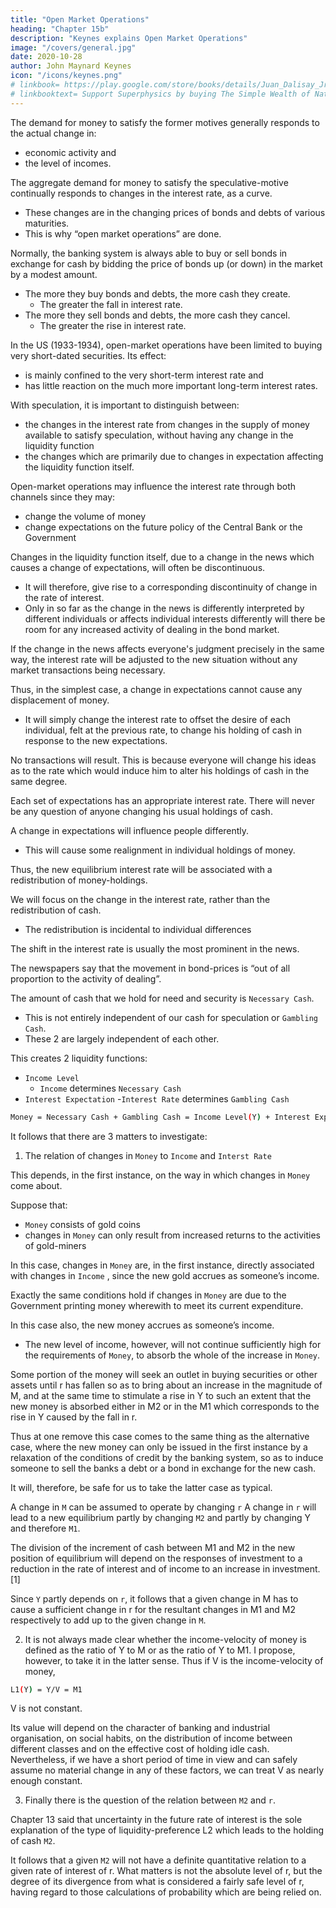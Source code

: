 ```yaml
---
title: "Open Market Operations"
heading: "Chapter 15b"
description: "Keynes explains Open Market Operations"
image: "/covers/general.jpg"
date: 2020-10-28
author: John Maynard Keynes
icon: "/icons/keynes.png"
# linkbook= https://play.google.com/store/books/details/Juan_Dalisay_Jr_The_Simple_Wealth_of_Nations_by_Ad?id=BjnPDwAAQBAJ
# linkbooktext= Support Superphysics by buying The Simple Wealth of Nations
---
```



The demand for money to satisfy the former motives generally responds to the actual change in:
- economic activity and
- the level of incomes.

The aggregate demand for money to satisfy the speculative-motive continually responds to changes in the interest rate, as a curve. 
- These changes are in the changing prices of bonds and debts of various maturities.
- This is why “open market operations” are done.

Normally, the banking system is always able to buy or sell bonds in exchange for cash by bidding the price of bonds up (or down) in the market by a modest amount.
- The more they buy bonds and debts, the more cash they create.
  - The greater the fall in interest rate.
- The more they sell bonds and debts, the more cash they cancel.
  - The greater the rise in interest rate.

In the US (1933-1934), open-market operations have been limited to buying very short-dated securities. Its effect:
- is mainly confined to the very short-term interest rate and
- has little reaction on the much more important long-term interest rates.

With speculation, it is important to distinguish between:
- the changes in the interest rate from changes in the supply of money available to satisfy speculation, without having any change in the liquidity function
- the changes which are primarily due to changes in expectation affecting the liquidity function itself.

Open-market operations may influence the interest rate through both channels since they may:
- change the volume of money
- change expectations on the future policy of the Central Bank or the Government

Changes in the liquidity function itself, due to a change in the news which causes a change of expectations, will often be discontinuous.
- It will therefore, give rise to a corresponding discontinuity of change in the rate of interest.
- Only in so far as the change in the news is differently interpreted by different individuals or affects individual interests differently will there be room for any increased activity of dealing in the bond market.

If the change in the news affects everyone's judgment precisely in the same way, the interest rate <!-- (as indicated by the prices of bonds and debts) --> will be adjusted <!-- forthwith --> to the new situation without any market transactions being necessary.

Thus, in the simplest case, a change in expectations cannot cause any displacement of money.
- It will simply change the interest rate to offset the desire of each individual, felt at the previous rate, to change his holding of cash in response to the new expectations.

No transactions will result. This is because everyone will change his ideas as to the rate which would induce him to alter his holdings of cash in the same degree.

Each set of expectations has an appropriate interest rate. There will never be any question of anyone changing his usual holdings of cash.

A change in expectations will influence people differently. 
- This will cause some realignment in individual holdings of money.

<!--  different individuals differently by reason partly of differences in environment and the reason for which money is held and partly of differences in knowledge and interpretation of the new situation. -->

Thus, the new equilibrium interest rate will be associated with a redistribution of money-holdings.

We will focus on the change in the interest rate, rather than the redistribution of cash. 
- The redistribution is incidental to individual differences
<!--  whereas the essential phenomenon is that which occurs in the simplest case. -->

The shift in the interest rate is usually the most prominent in the news.

The newspapers say that the movement in bond-prices is “out of all proportion to the activity of dealing”.

<!-- ; — which is as it should be, in view of individuals being much more similar than they are dissimilar in their reaction to news. -->

The amount of cash that we hold for need and security is `Necessary Cash`.
- This is not entirely independent of our cash for speculation or `Gambling Cash`.
- These 2 are largely independent of each other.

<!-- `M1` --> 
 <!-- Ca is the cash for spending and security -->

<!-- `M2` --> <!-- is the cash for speculation -->

This creates 2 liquidity functions: <!--  `L1` and `L2`. -->
- `Income Level`
  - `Income` <!-- `Y` --> determines `Necessary Cash` <!-- `M1` --> 
- `Interest Expectation`
  -`Interest Rate` determines `Gambling Cash`

<!-- - `L1` mainly depends on the level of income.
- `L2` mainly depends on the relation between the current rate of interest and expectation. -->

```bash
Money = Necessary Cash + Gambling Cash = Income Level(Y) + Interest Expectation(Interest Rate)
```
<!-- M = M1 + M2 = L1(Y) + L2(r)  -->

<!-- `L1` is the liquidity function corresponding to an  -->

<!-- `L2` is the liquidity function of the interest rate `r`, which determines `M2`.  -->

It follows that there are 3 matters to investigate:

<!-- 1. the relation of changes in M to Y and r, (ii) what determines the shape of L1, (iii) what determines the shape of L2. -->

1. The relation of changes in `Money` to `Income` <!-- Y --> and `Interst Rate` <!-- r -->

This depends, in the first instance, on the way in which changes in `Money` come about.

Suppose that:
- `Money` consists of gold coins
- changes in `Money` can only result from increased returns to the activities of gold-miners

In this case, changes in `Money` are, in the first instance, directly associated with changes in `Income` <!-- `Y` -->, since the new gold accrues as someone’s income.

Exactly the same conditions hold if changes in `Money` are due to the Government printing money wherewith to meet its current expenditure.

In this case also, the new money accrues as someone’s income.
- The new level of income, however, will not continue sufficiently high for the requirements of <!-- M -->`Money`, to absorb the whole of the increase in `Money`<!-- M -->.

Some portion of the money will seek an outlet in buying securities or other assets until r has fallen so as to bring about an increase in the magnitude of M, and at the same time to stimulate a rise in Y to such an extent that the new money is absorbed either in M2 or in the M1 which corresponds to the rise in Y caused by the fall in r.

Thus at one remove this case comes to the same thing as the alternative case, where the new money can only be issued in the first instance by a relaxation of the conditions of credit by the banking system, so as to induce someone to sell the banks a debt or a bond in exchange for the new cash.

It will, therefore, be safe for us to take the latter case as typical.

A change in `M` can be assumed to operate by changing `r`
A change in `r` will lead to a new equilibrium partly by changing `M2` and partly by changing Y and therefore `M1`.

The division of the increment of cash between M1 and M2 in the new position of equilibrium will depend on the responses of investment to a reduction in the rate of interest and of income to an increase in investment.[1]

Since `Y` partly depends on `r`, it follows that a given change in M has to cause a sufficient change in r for the resultant changes in M1 and M2 respectively to add up to the given change in `M`.


2. It is not always made clear whether the income-velocity of money is defined as the ratio of Y to M or as the ratio of Y to M1. I propose, however, to take it in the latter sense. Thus if V is the income-velocity of money,

```bash
L1(Y) = Y/V = M1
````

V is not constant.

Its value will depend on the character of banking and industrial organisation, on social habits, on the distribution of income between different classes and on the effective cost of holding idle cash.
Nevertheless, if we have a short period of time in view and can safely assume no material change in any of these factors, we can treat V as nearly enough constant.


3. Finally there is the question of the relation between `M2` and `r`.

Chapter 13 said that uncertainty in the future rate of interest is the sole explanation of the type of liquidity-preference L2 which leads to the holding of cash `M2`.

It follows that a given `M2` will not have a definite quantitative relation to a given rate of interest of r.
What matters is not the absolute level of r, but the degree of its divergence from what is considered a fairly safe level of r, having regard to those calculations of probability which are being relied on.


